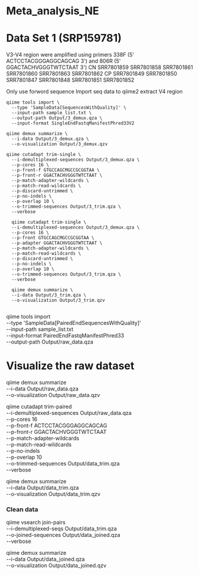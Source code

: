 # Meta_analysis_NE

# Data Set 1 (SRP159781)
V3-V4 region were amplified using primers 338F (5' ACTCCTACGGGAGGCAGCAG 3') and 806R (5' GGACTACHVGGGTWTCTAAT 3')
CN
SRR7801859 SRR7801858 SRR7801861 SRR7801860 SRR7801863 SRR7801862
CP
SRR7801849 SRR7801850 SRR7801847 SRR7801848 SRR7801851 SRR7801852

Only use forword sequence 
Import seq data to qiime2 extract V4 region
```
qiime tools import \
  --type 'SampleData[SequencesWithQuality]' \
  --input-path sample_list.txt \
  --output-path Output/3_demux.qza \
  --input-format SingleEndFastqManifestPhred33V2

qiime demux summarize \
  --i-data Output/3_demux.qza \
  --o-visualization Output/3_demux.qzv

qiime cutadapt trim-single \
  --i-demultiplexed-sequences Output/3_demux.qza \
  --p-cores 16 \
  --p-front-f GTGCCAGCMGCCGCGGTAA \
  --p-front-r GGACTACHVGGGTWTCTAAT \
  --p-match-adapter-wildcards \
  --p-match-read-wildcards \
  --p-discard-untrimmed \
  --p-no-indels \
  --p-overlap 10 \
  --o-trimmed-sequences Output/3_trim.qza \
  --verbose 
  
  qiime cutadapt trim-single \
  --i-demultiplexed-sequences Output/3_demux.qza \
  --p-cores 16 \
  --p-front GTGCCAGCMGCCGCGGTAA \
  --p-adapter GGACTACHVGGGTWTCTAAT \
  --p-match-adapter-wildcards \
  --p-match-read-wildcards \
  --p-discard-untrimmed \
  --p-no-indels \
  --p-overlap 10 \
  --o-trimmed-sequences Output/3_trim.qza \
  --verbose 
  
  qiime demux summarize \
  --i-data Output/3_trim.qza \
  --o-visualization Output/3_trim.qzv
  
```
qiime tools import \
  --type 'SampleData[PairedEndSequencesWithQuality]' \
  --input-path sample_list.txt \
  --input-format PairedEndFastqManifestPhred33 \
  --output-path Output/raw_data.qza

# Visualize the raw dataset
qiime demux summarize \
  --i-data Output/raw_data.qza \
  --o-visualization Output/raw_data.qzv
  
 qiime cutadapt trim-paired \
  --i-demultiplexed-sequences Output/raw_data.qza \
  --p-cores 16 \
  --p-front-f ACTCCTACGGGAGGCAGCAG \
  --p-front-r GGACTACHVGGGTWTCTAAT \
  --p-match-adapter-wildcards \
  --p-match-read-wildcards \
  --p-no-indels \
  --p-overlap 10 \
  --o-trimmed-sequences Output/data_trim.qza \
  --verbose
  
  qiime demux summarize \
  --i-data Output/data_trim.qza \
  --o-visualization Output/data_trim.qzv
  ### Clean data
  
  qiime vsearch join-pairs \
  --i-demultiplexed-seqs Output/data_trim.qza \
  --o-joined-sequences  Output/data_joined.qza \
  --verbose
  
  qiime demux summarize \
 --i-data Output/data_joined.qza \
 --o-visualization Output/data_joined.qzv
  ```
